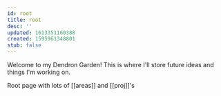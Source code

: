 ```yaml
---
id: root
title: root
desc: ''
updated: 1613351160388
created: 1595961348801
stub: false
---
```


Welcome to my Dendron Garden! This is where I'll store future ideas and things I'm working on. 

Root page with lots of [[areas]] and [[proj]]'s

